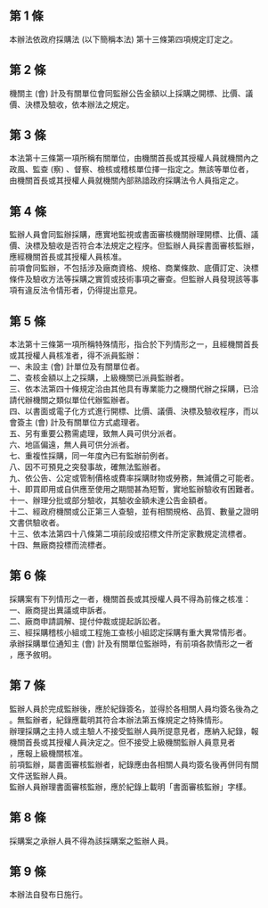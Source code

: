 第 1 條
-------
本辦法依政府採購法 (以下簡稱本法) 第十三條第四項規定訂定之。

第 2 條
-------
機關主 (會) 計及有關單位會同監辦公告金額以上採購之開標、比價、議  
價、決標及驗收，依本辦法之規定。

第 3 條
-------
本法第十三條第一項所稱有關單位，由機關首長或其授權人員就機關內之  
政風、監查 (察) 、督察、檢核或稽核單位擇一指定之。無該等單位者，  
由機關首長或其授權人員就機關內部熟諳政府採購法令人員指定之。

第 4 條
-------
監辦人員會同監辦採購，應實地監視或書面審核機關辦理開標、比價、議  
價、決標及驗收是否符合本法規定之程序。但監辦人員採書面審核監辦，  
應經機關首長或其授權人員核准。  
前項會同監辦，不包括涉及廠商資格、規格、商業條款、底價訂定、決標  
條件及驗收方法等採購之實質或技術事項之審查。但監辦人員發現該等事  
項有違反法令情形者，仍得提出意見。

第 5 條
-------
本法第十三條第一項所稱特殊情形，指合於下列情形之一，且經機關首長  
或其授權人員核准者，得不派員監辦：  
一、未設主 (會) 計單位及有關單位者。  
二、查核金額以上之採購，上級機關已派員監辦者。  
三、依本法第四十條規定洽由其他具有專業能力之機關代辦之採購，已洽  
    請代辦機關之類似單位代辦監辦者。  
四、以書面或電子化方式進行開標、比價、議價、決標及驗收程序，而以  
    會簽主 (會) 計及有關單位方式處理者。  
五、另有重要公務需處理，致無人員可供分派者。  
六、地區偏遠，無人員可供分派者。  
七、重複性採購，同一年度內已有監辦前例者。  
八、因不可預見之突發事故，確無法監辦者。  
九、依公告、公定或管制價格或費率採購財物或勞務，無減價之可能者。  
十、即買即用或自供應至使用之期間甚為短暫，實地監辦驗收有困難者。  
十一、辦理分批或部分驗收，其驗收金額未達公告金額者。  
十二、經政府機關或公正第三人查驗，並有相關規格、品質、數量之證明  
      文書供驗收者。  
十三、依本法第四十八條第二項前段或招標文件所定家數規定流標者。  
十四、無廠商投標而流標者。

第 6 條
-------
採購案有下列情形之一者，機關首長或其授權人員不得為前條之核准：  
一、廠商提出異議或申訴者。  
二、廠商申請調解、提付仲裁或提起訴訟者。  
三、經採購稽核小組或工程施工查核小組認定採購有重大異常情形者。  
承辦採購單位通知主 (會) 計及有關單位監辦時，有前項各款情形之一者  
，應予敘明。

第 7 條
-------
監辦人員於完成監辦後，應於紀錄簽名，並得於各相關人員均簽名後為之  
。無監辦者，紀錄應載明其符合本辦法第五條規定之特殊情形。  
辦理採購之主持人或主驗人不接受監辦人員所提意見者，應納入紀錄，報  
機關首長或其授權人員決定之。但不接受上級機關監辦人員意見者  
，應報上級機關核准。  
前項監辦，屬書面審核監辦者，紀錄應由各相關人員均簽名後再併同有關  
文件送監辦人員。  
監辦人員辦理書面審核監辦，應於紀錄上載明「書面審核監辦」字樣。

第 8 條
-------
採購案之承辦人員不得為該採購案之監辦人員。

第 9 條
-------
本辦法自發布日施行。

